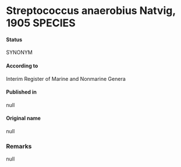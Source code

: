 # Streptococcus anaerobius Natvig, 1905 SPECIES

#### Status
SYNONYM

#### According to
Interim Register of Marine and Nonmarine Genera

#### Published in
null

#### Original name
null

### Remarks
null